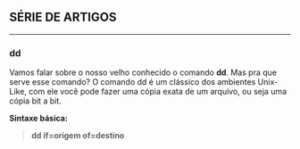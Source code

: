 ## SÉRIE DE ARTIGOS
_____________________________________
### dd

Vamos falar sobre o nosso velho conhecido o comando **dd**. Mas pra que serve esse comando? O comando dd é um clássico dos ambientes Unix-Like, com ele você pode fazer uma cópia exata de um arquivo, ou seja uma cópia bit a bit. 

**Sintaxe básica:**

> **dd if=origem of=destino**
